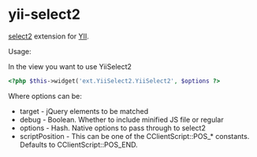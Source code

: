 yii-select2
===========

[select2](http://ivaynberg.github.com/select2/) extension for [YII](http://www.yiiframework.com/).

Usage:

In the view you want to use YiiSelect2
```php
<?php $this->widget('ext.YiiSelect2.YiiSelect2', $options ?>

```

Where options can be:

* target - jQuery elements to be matched
* debug - Boolean. Whether to include minified JS file or regular
* options - Hash. Native options to pass through to select2
* scriptPosition - This can be one of the CClientScript::POS_* constants. Defaults to
  CClientScript::POS_END.
